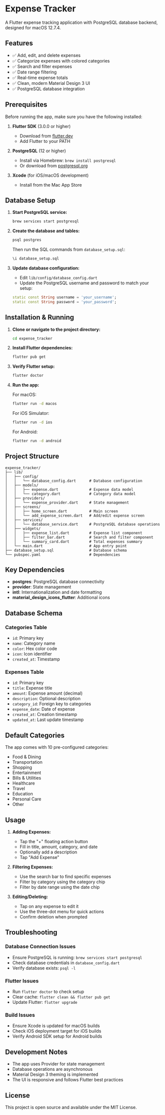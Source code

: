 # Expense Tracker

A Flutter expense tracking application with PostgreSQL database backend, designed for macOS 12.7.4.

## Features

- ✅ Add, edit, and delete expenses
- ✅ Categorize expenses with colored categories
- ✅ Search and filter expenses
- ✅ Date range filtering
- ✅ Real-time expense totals
- ✅ Clean, modern Material Design 3 UI
- ✅ PostgreSQL database integration

## Prerequisites

Before running the app, make sure you have the following installed:

1. **Flutter SDK** (3.0.0 or higher)
   - Download from [flutter.dev](https://flutter.dev/docs/get-started/install)
   - Add Flutter to your PATH

2. **PostgreSQL** (12 or higher)
   - Install via Homebrew: `brew install postgresql`
   - Or download from [postgresql.org](https://www.postgresql.org/download/)

3. **Xcode** (for iOS/macOS development)
   - Install from the Mac App Store

## Database Setup

1. **Start PostgreSQL service:**
   ```bash
   brew services start postgresql
   ```

2. **Create the database and tables:**
   ```bash
   psql postgres
   ```
   
   Then run the SQL commands from `database_setup.sql`:
   ```sql
   \i database_setup.sql
   ```

3. **Update database configuration:**
   - Edit `lib/config/database_config.dart`
   - Update the PostgreSQL username and password to match your setup:
   ```dart
   static const String username = 'your_username';
   static const String password = 'your_password';
   ```

## Installation & Running

1. **Clone or navigate to the project directory:**
   ```bash
   cd expense_tracker
   ```

2. **Install Flutter dependencies:**
   ```bash
   flutter pub get
   ```

3. **Verify Flutter setup:**
   ```bash
   flutter doctor
   ```

4. **Run the app:**
   
   For macOS:
   ```bash
   flutter run -d macos
   ```
   
   For iOS Simulator:
   ```bash
   flutter run -d ios
   ```
   
   For Android:
   ```bash
   flutter run -d android
   ```

## Project Structure

```
expense_tracker/
├── lib/
│   ├── config/
│   │   └── database_config.dart      # Database configuration
│   ├── models/
│   │   ├── expense.dart              # Expense data model
│   │   └── category.dart             # Category data model
│   ├── providers/
│   │   └── expense_provider.dart     # State management
│   ├── screens/
│   │   ├── home_screen.dart          # Main screen
│   │   └── add_expense_screen.dart   # Add/edit expense screen
│   ├── services/
│   │   └── database_service.dart     # PostgreSQL database operations
│   ├── widgets/
│   │   ├── expense_list.dart         # Expense list component
│   │   ├── filter_bar.dart           # Search and filter component
│   │   └── summary_card.dart         # Total expenses summary
│   └── main.dart                     # App entry point
├── database_setup.sql                # Database schema
└── pubspec.yaml                      # Dependencies
```

## Key Dependencies

- **postgres**: PostgreSQL database connectivity
- **provider**: State management
- **intl**: Internationalization and date formatting
- **material_design_icons_flutter**: Additional icons

## Database Schema

### Categories Table
- `id`: Primary key
- `name`: Category name
- `color`: Hex color code
- `icon`: Icon identifier
- `created_at`: Timestamp

### Expenses Table  
- `id`: Primary key
- `title`: Expense title
- `amount`: Expense amount (decimal)
- `description`: Optional description
- `category_id`: Foreign key to categories
- `expense_date`: Date of expense
- `created_at`: Creation timestamp
- `updated_at`: Last update timestamp

## Default Categories

The app comes with 10 pre-configured categories:
- Food & Dining
- Transportation  
- Shopping
- Entertainment
- Bills & Utilities
- Healthcare
- Travel
- Education
- Personal Care
- Other

## Usage

1. **Adding Expenses:**
   - Tap the "+" floating action button
   - Fill in title, amount, category, and date
   - Optionally add a description
   - Tap "Add Expense"

2. **Filtering Expenses:**
   - Use the search bar to find specific expenses
   - Filter by category using the category chip
   - Filter by date range using the date chip

3. **Editing/Deleting:**
   - Tap on any expense to edit it
   - Use the three-dot menu for quick actions
   - Confirm deletion when prompted

## Troubleshooting

### Database Connection Issues
- Ensure PostgreSQL is running: `brew services start postgresql`
- Check database credentials in `database_config.dart`
- Verify database exists: `psql -l`

### Flutter Issues
- Run `flutter doctor` to check setup
- Clear cache: `flutter clean && flutter pub get`
- Update Flutter: `flutter upgrade`

### Build Issues
- Ensure Xcode is updated for macOS builds
- Check iOS deployment target for iOS builds
- Verify Android SDK setup for Android builds

## Development Notes

- The app uses Provider for state management
- Database operations are asynchronous
- Material Design 3 theming is implemented
- The UI is responsive and follows Flutter best practices

## License

This project is open source and available under the MIT License.
